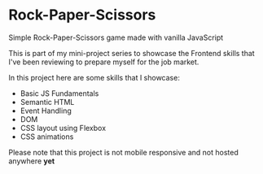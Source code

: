 # Rock-Paper-Scissors
Simple Rock-Paper-Scissors game made with vanilla JavaScript

This is part of my mini-project series to showcase the Frontend skills that I've been reviewing to prepare myself for the job market.

In this project here are some skills that I showcase:

- Basic JS Fundamentals
- Semantic HTML
- Event Handling
- DOM
- CSS layout using Flexbox
- CSS animations

Please note that this project is not mobile responsive and not hosted anywhere **yet**
